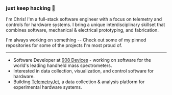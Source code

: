 ### just keep hacking :hammer:

I'm Chris! I'm a full-stack software engineer with a focus on telemetry and controls for hardware systems. I bring a unique interdisciplinary skillset that combines software, mechanical & electrical prototyping, and fabrication. 

I'm always working on something -- Check out some of my pinned repositories for some of the projects I'm most proud of.

--- 
- Software Developer at [908 Devices](https://908devices.com/) - working on software for the world's leading handheld mass spectrometers.
- Interested in data collection, visualization, and control software for hardware.
- Building [TelemetryJet](https://www.telemetryjet.com/), a data collection & analysis platform for experimental hardware systems.
